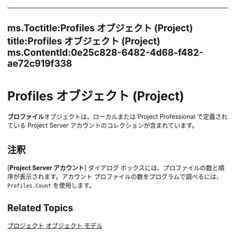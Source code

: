 

---
ms.Toctitle:Profiles オブジェクト (Project)
title:Profiles オブジェクト (Project)
ms.ContentId:0e25c828-6482-4d68-f482-ae72c919f338
---
# Profiles オブジェクト (Project)




**プロファイル**オブジェクトは、ローカルまたは Project Professional で定義されている Project Server アカウントのコレクションが含まれています。

## 注釈
[**Project Server アカウント**] ダイアログ ボックスには、プロファイルの数と順序が表示されます。アカウント プロファイルの数をプログラムで調べるには、`Profiles.Count` を使用します。



## Related Topics

[プロジェクト オブジェクト モデル](900b167b-88ec-ea88-15b7-27bb90c22ac6.md)




